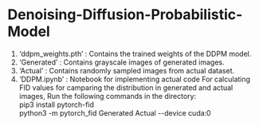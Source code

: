 # Denoising-Diffusion-Probabilistic-Model

1. ‘ddpm_weights.pth’ : Contains the trained weights of the DDPM model.
2. ‘Generated’ : Contains grayscale images of generated images.
3. ‘Actual’ : Contains randomly sampled images from actual dataset.
4. ‘DDPM.ipynb’ : Notebook for implementing actual code
For calculating FID values for camparing the distribution in generated and actual images,
Run the following commands in the directory: </br>
pip3 install pytorch-fid </br>
python3 -m pytorch_fid Generated Actual --device cuda:0
